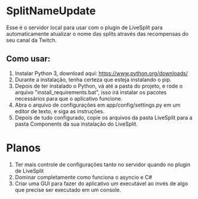 # SplitNameUpdate
Esse é o servidor local para usar com o plugin de LiveSplit para automaticamente atualizar o nome das splits através das recompensas do seu canal da Twitch.

## Como usar:
1. Instalar Python 3, download aqui: https://www.python.org/downloads/
2. Durante a instalação, tenha certeza que esteja instalando o pip.
3. Depois de ter instalado o Python, vá até a pasta do projeto, e rode o arquivo "install_requirements.bat", isso irá instalar os pacotes necessários para que o aplicativo funcione.
4. Abra o arquivo de configurações em app/config/settings.py em um editor de texto, e siga as instruções.
5. Depois de tudo configurado, copie os arquivos da pasta LiveSplit para a pasta Components da sua instalação do LiveSplit.

# Planos
1. Ter mais controle de configurações tanto no servidor quando no plugin de LiveSplit
2. Dominar completamente como funciona o asyncio e C#
3. Criar uma GUI para fazer do aplicativo um executável ao invés de algo que precise ser executado em um console.
